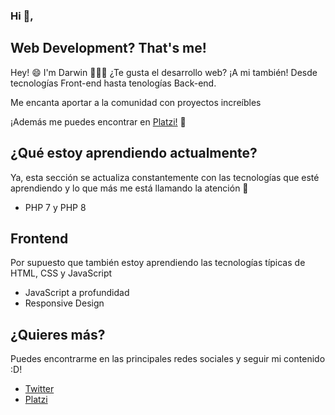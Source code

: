 ### Hi 👋, 

## Web Development? That's me!
Hey! 😄 I'm Darwin 👨🏻‍💻 ¿Te gusta el desarrollo web? ¡A mi también! Desde tecnologías Front-end hasta tenologías Back-end.

Me encanta aportar a la comunidad con proyectos increíbles

¡Además me puedes encontrar en [Platzi!](https://platzi.com/p/DARWINCATUNTA/) 💚

## ¿Qué estoy aprendiendo actualmente?
Ya, esta sección se actualiza constantemente con las tecnologías que esté aprendiendo y lo que más me está llamando la atención 👀

- PHP 7 y PHP 8

## Frontend
Por supuesto que también estoy aprendiendo las tecnologías típicas de HTML, CSS y JavaScript

- JavaScript a profundidad 
- Responsive Design

## ¿Quieres más?

Puedes encontrarme en las principales redes sociales y seguir mi contenido :D!

- [Twitter](https://twitter.com/djcatunta)
- [Platzi](https://platzi.com/p/DARWINCATUNTA/)

<!--
**djcatunta/djcatunta** is a ✨ _special_ ✨ repository because its `README.md` (this file) appears on your GitHub profile.

Here are some ideas to get you started:

- 🔭 I’m currently working on ...
- 🌱 I’m currently learning ...
- 👯 I’m looking to collaborate on ...
- 🤔 I’m looking for help with ...
- 💬 Ask me about ...
- 📫 How to reach me: ...
- 😄 Pronouns: ...
- ⚡ Fun fact: ...
-->
